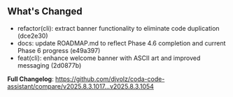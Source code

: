 ## What's Changed

- refactor(cli): extract banner functionality to eliminate code duplication (dce2e30)
- docs: update ROADMAP.md to reflect Phase 4.6 completion and current Phase 6 progress (e49a397)
- feat(cli): enhance welcome banner with ASCII art and improved messaging (2d0877b)

**Full Changelog**: https://github.com/djvolz/coda-code-assistant/compare/v2025.8.3.1017...v2025.8.3.1054
